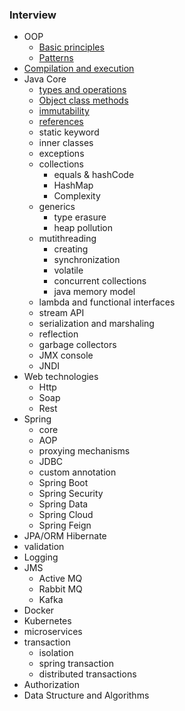 ### Interview
- OOP
	- [Basic principles](object-oriented-paradigm/principles.md)
	- [Patterns](object-oriented-paradigm/patterns.md)
- [Compilation and execution](compilation/compilation.md)
- Java Core
	- [types and operations](core/types.md)
	- [Object class methods](core/object.md)
	- [immutability](core/immutability.md)
	- [references](core/references.md)
	- static keyword
	- inner classes
	- exceptions
	- collections
		- equals & hashCode
		- HashMap
		- Complexity
	- generics
		- type erasure
		- heap pollution
	- mutithreading
		- creating
		- synchronization
		- volatile
		- concurrent collections
		- java memory model
	- lambda and functional interfaces
	- stream API
	- serialization and marshaling
	- reflection
	- garbage collectors
	- JMX console
	- JNDI
- Web technologies
	- Http
	- Soap
	- Rest
- Spring
	- core
	- AOP
	- proxying mechanisms
	- JDBC
	- custom annotation
	- Spring Boot
	- Spring Security
	- Spring Data
	- Spring Cloud
	- Spring Feign
- JPA/ORM Hibernate
- validation
- Logging
- JMS
	- Active MQ
	- Rabbit MQ
	- Kafka
- Docker
- Kubernetes
- microservices
- transaction
	- isolation
	- spring transaction
	- distributed transactions
- Authorization
- Data Structure and Algorithms
